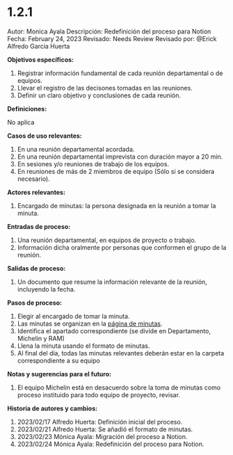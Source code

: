# 1.2.1

Autor: Monica Ayala
Descripción: Redefinición del proceso para Notion
Fecha: February 24, 2023
Revisado: Needs Review
Revisado por: @Erick Alfredo García Huerta

********************************************Objetivos específicos:********************************************

1. Registrar información fundamental de cada reunión departamental o de equipos.
2. Llevar el registro de las decisones tomadas en las reuniones.
3. Definir un claro objetivo y conclusiones de cada reunión.

**************************Definiciones:**************************

No aplica

******************Casos de uso relevantes:******************

1. En una reunión departamental acordada.
2. En una reunión departamental imprevista con duración mayor a 20 min.
3. En sesiones y/o reuniones de trabajo de los equipos.
4. En reuniones de más de 2 miembros de equipo (Sólo si se considera necesario).

**************************************Actores relevantes:**************************************

1. Encargado de minutas: la persona designada en la reunión a tomar la minuta.

****************************************Entradas de proceso:****************************************

1. Una reunión departamental, en equipos de proyecto o trabajo.
2. Información dicha oralmente por personas que conformen el grupo de la reunión.

**************************************Salidas de proceso:**************************************

1. Un documento que resume la información relevante de la reunión, incluyendo la fecha.

**********************************Pasos de proceso:**********************************

1. Elegir al encargado de tomar la minuta.
2. Las minutas se organizan en la [página de minutas](../../../../../../Escritorio%2048dc738f81a343219aa00799b025a0f9/Minutas%20e965603921e44ffda4d53ea85fd9db3a.md).
3. Identifica el apartado correspondiente (se divide en Departamento, Michelin y RAM)
4. Llena la minuta usando el formato de minutas.
5. Al final del día, todas las minutas relevantes deberán estar en la carpeta correspondiente a su equipo

********************************************Notas y sugerencias para el futuro:********************************************

1. El equipo Michelin está en desacuerdo sobre la toma de minutas como proceso instituido para todo equipo de proyecto, revisar.

********Historia de autores y cambios:********

1. 2023/02/17 Alfredo Huerta: Definición inicial del proceso.
2. 2023/02/21 Alfredo Huerta: Se añadió el formato de minutas.
3. 2023/02/23 Mónica Ayala: Migración del proceso a Notion.
4. 2023/02/24 Mónica Ayala: Redefinición del proceso para Notion.